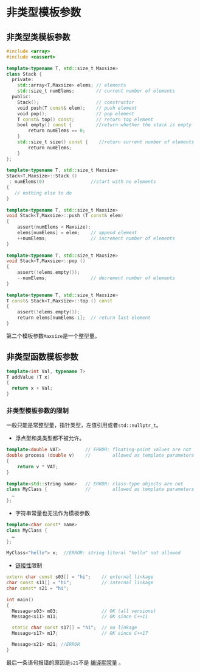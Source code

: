 # 非类型模板参数

## 非类型类模板参数

```c++
#include <array>
#include <cassert>
 
template<typename T, std::size_t Maxsize>
class Stack {
  private:
    std::array<T,Maxsize> elems; // elements
    std::size_t numElems;        // current number of elements
  public:
    Stack();                     // constructor
    void push(T const& elem);    // push element
    void pop();                  // pop element
    T const& top() const;        // return top element
    bool empty() const {         //return whether the stack is empty
        return numElems == 0;
    }
    std::size_t size() const {    //return current number of elements
        return numElems;
    }
};
 
template<typename T, std::size_t Maxsize>
Stack<T,Maxsize>::Stack ()
 : numElems(0)                 //start with no elements
{
   // nothing else to do
}
 
template<typename T, std::size_t Maxsize>
void Stack<T,Maxsize>::push (T const& elem)
{
    assert(numElems < Maxsize);
    elems[numElems] = elem;    // append element
    ++numElems;                // increment number of elements
}
 
template<typename T, std::size_t Maxsize>
void Stack<T,Maxsize>::pop ()
{
    assert(!elems.empty());
    --numElems;                // decrement number of elements
}
 
template<typename T, std::size_t Maxsize>
T const& Stack<T,Maxsize>::top () const
{
    assert(!elems.empty());
    return elems[numElems-1];  // return last element
}
```

第二个模板参数`Maxsize`是一个整型量。

## 非类型函数模板参数

```c++
template<int Val, typename T>
T addValue (T x)
{
  return x + Val;
}
```

### 非类型模板参数的限制

一般只能是常整型量，指针类型，左值引用或者`std::nullptr_t`。

- 浮点型和类类型都不被允许。

```c++
template<double VAT>         // ERROR: floating-point values are not
double process (double v)    //        allowed as template parameters
{
    return v * VAT;
}
 
template<std::string name>   // ERROR: class-type objects are not
class MyClass {              //        allowed as template parameters
  …
};
```

- 字符串常量也无法作为模板参数
  
```c++
template<char const* name>
class MyClass {
  …
};
 
MyClass<"hello"> x;  //ERROR: string literal "hello" not allowed
```

- [链接性](https://stackoverflow.com/questions/1358400/what-is-external-linkage-and-internal-linkage)限制
  
```c++
extern char const s03[] = "hi";    // external linkage
char const s11[] = "hi";           // internal linkage
char const* s21 = "hi";
 
int main()
{
  Message<s03> m03;                // OK (all versions)
  Message<s11> m11;                // OK since C++11

  static char const s17[] = "hi";  // no linkage
  Message<s17> m17;                // OK since C++17

  Message<s21> m21; //ERROR
}
```

最后一条语句报错的原因是`s21`不是 [编译期常量](https://www.learncpp.com/cpp-tutorial/compile-time-constants-constant-expressions-and-constexpr/) 。
